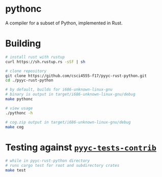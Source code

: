 # pythonc

A compiler for a subset of Python, implemented in Rust.

# Building

```bash
# install rust with rustup
curl https://sh.rustup.rs -sSf | sh

# clone repository
git clone https://github.com/csci4555-f17/pyyc-rust-python.git
cd ./pyyc-rust-python

# by default, builds for i686-unknown-linux-gnu
# binary is output in target/i686-unknown-linux-gnu/debug
make pythonc

# view usage
./pythonc -h

# cog.zip output in target/i686-unknown-linux-gnu/debug
make cog
```

# Testing against [`pyyc-tests-contrib`](https://github.com/csci4555-f17/pyyc-tests-contrib)

```bash
# while in pyyc-rust-python directory
# runs cargo test for root and subdirectory crates
make test
```
